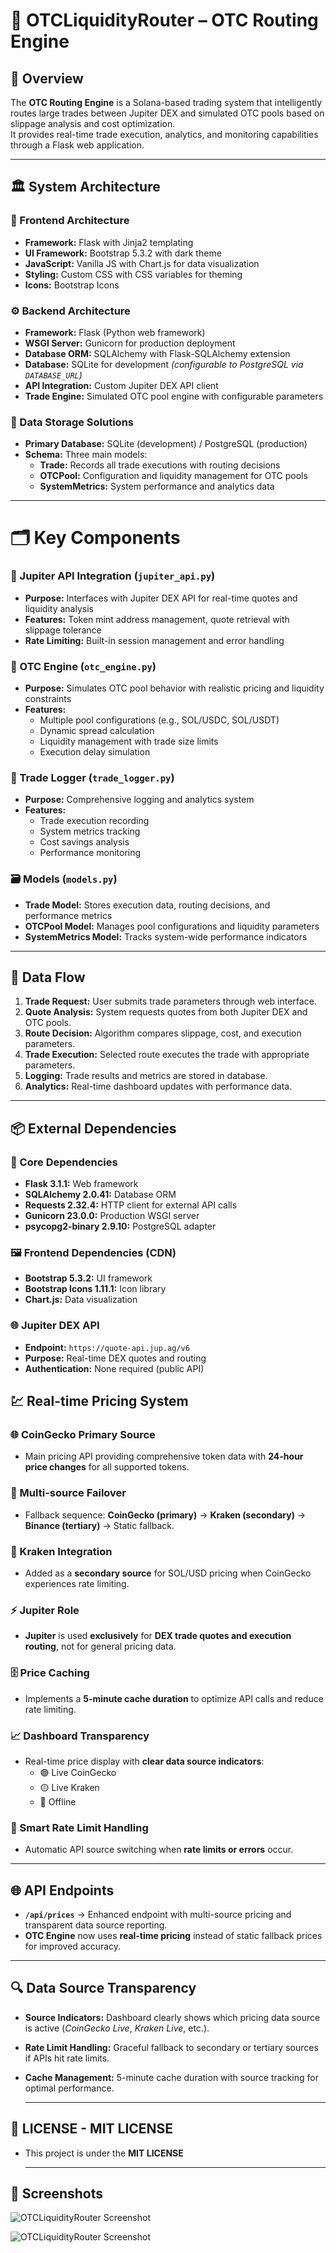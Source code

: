 # 🔗 OTCLiquidityRouter – OTC Routing Engine

## 📄 Overview

The **OTC Routing Engine** is a Solana-based trading system that intelligently routes large trades between Jupiter DEX and simulated OTC pools based on slippage analysis and cost optimization.  
It provides real-time trade execution, analytics, and monitoring capabilities through a Flask web application.

---

## 🏛️ System Architecture

### 🎨 Frontend Architecture
- **Framework:** Flask with Jinja2 templating
- **UI Framework:** Bootstrap 5.3.2 with dark theme
- **JavaScript:** Vanilla JS with Chart.js for data visualization
- **Styling:** Custom CSS with CSS variables for theming
- **Icons:** Bootstrap Icons

### ⚙️ Backend Architecture
- **Framework:** Flask (Python web framework)
- **WSGI Server:** Gunicorn for production deployment
- **Database ORM:** SQLAlchemy with Flask-SQLAlchemy extension
- **Database:** SQLite for development *(configurable to PostgreSQL via `DATABASE_URL`)*
- **API Integration:** Custom Jupiter DEX API client
- **Trade Engine:** Simulated OTC pool engine with configurable parameters

### 💾 Data Storage Solutions
- **Primary Database:** SQLite (development) / PostgreSQL (production)
- **Schema:** Three main models:
  - **Trade:** Records all trade executions with routing decisions
  - **OTCPool:** Configuration and liquidity management for OTC pools
  - **SystemMetrics:** System performance and analytics data

---

# 🗂️ Key Components

### 🔗 Jupiter API Integration (`jupiter_api.py`)
- **Purpose:** Interfaces with Jupiter DEX API for real-time quotes and liquidity analysis
- **Features:** Token mint address management, quote retrieval with slippage tolerance
- **Rate Limiting:** Built-in session management and error handling

### 🏦 OTC Engine (`otc_engine.py`)
- **Purpose:** Simulates OTC pool behavior with realistic pricing and liquidity constraints
- **Features:**
  - Multiple pool configurations (e.g., SOL/USDC, SOL/USDT)
  - Dynamic spread calculation
  - Liquidity management with trade size limits
  - Execution delay simulation

### 📝 Trade Logger (`trade_logger.py`)
- **Purpose:** Comprehensive logging and analytics system
- **Features:**
  - Trade execution recording
  - System metrics tracking
  - Cost savings analysis
  - Performance monitoring

### 🗃️ Models (`models.py`)
- **Trade Model:** Stores execution data, routing decisions, and performance metrics
- **OTCPool Model:** Manages pool configurations and liquidity parameters
- **SystemMetrics Model:** Tracks system-wide performance indicators

---

## 🔄 Data Flow

1. **Trade Request:** User submits trade parameters through web interface.
2. **Quote Analysis:** System requests quotes from both Jupiter DEX and OTC pools.
3. **Route Decision:** Algorithm compares slippage, cost, and execution parameters.
4. **Trade Execution:** Selected route executes the trade with appropriate parameters.
5. **Logging:** Trade results and metrics are stored in database.
6. **Analytics:** Real-time dashboard updates with performance data.

---

## 📦 External Dependencies

### 🧰 Core Dependencies
- **Flask 3.1.1:** Web framework
- **SQLAlchemy 2.0.41:** Database ORM
- **Requests 2.32.4:** HTTP client for external API calls
- **Gunicorn 23.0.0:** Production WSGI server
- **psycopg2-binary 2.9.10:** PostgreSQL adapter

### 🖼️ Frontend Dependencies (CDN)
- **Bootstrap 5.3.2:** UI framework
- **Bootstrap Icons 1.11.1:** Icon library
- **Chart.js:** Data visualization

### 🌐 Jupiter DEX API
- **Endpoint:** `https://quote-api.jup.ag/v6`
- **Purpose:** Real-time DEX quotes and routing
- **Authentication:** None required (public API)

## 💹 Real-time Pricing System

### 🌐 CoinGecko Primary Source
- Main pricing API providing comprehensive token data with **24-hour price changes** for all supported tokens.

### 🔗 Multi-source Failover
- Fallback sequence: **CoinGecko (primary)** → **Kraken (secondary)** → **Binance (tertiary)** → Static fallback.

### 🐙 Kraken Integration
- Added as a **secondary source** for SOL/USD pricing when CoinGecko experiences rate limiting.

### ⚡ Jupiter Role
- **Jupiter** is used **exclusively** for **DEX trade quotes and execution routing**, not for general pricing data.

### 🗄️ Price Caching
- Implements a **5-minute cache duration** to optimize API calls and reduce rate limiting.

### 📈 Dashboard Transparency
- Real-time price display with **clear data source indicators**:
  - 🟢 Live CoinGecko
  - 🟡 Live Kraken
  - 🔴 Offline

### 🤖 Smart Rate Limit Handling
- Automatic API source switching when **rate limits or errors** occur.

---

## 🌐 API Endpoints

- **`/api/prices`** → Enhanced endpoint with multi-source pricing and transparent data source reporting.
- **OTC Engine** now uses **real-time pricing** instead of static fallback prices for improved accuracy.

---

## 🔍 Data Source Transparency

- **Source Indicators:** Dashboard clearly shows which pricing data source is active (*CoinGecko Live*, *Kraken Live*, etc.).
- **Rate Limit Handling:** Graceful fallback to secondary or tertiary sources if APIs hit rate limits.
- **Cache Management:** 5-minute cache duration with source tracking for optimal performance.

  ---

## 📜 LICENSE - MIT LICENSE 
  - This project is under the **MIT LICENSE**

    ---
    

## 📸 Screenshots

![OTCLiquidityRouter Screenshot](https://github.com/btorressz/OTCLiquidityRouter/blob/main/OTCLiquidityRouter1.jpg?raw=true)

![OTCLiquidityRouter Screenshot](https://github.com/btorressz/OTCLiquidityRouter/blob/main/OTCLiquidityRouter2.jpg?raw=true)


